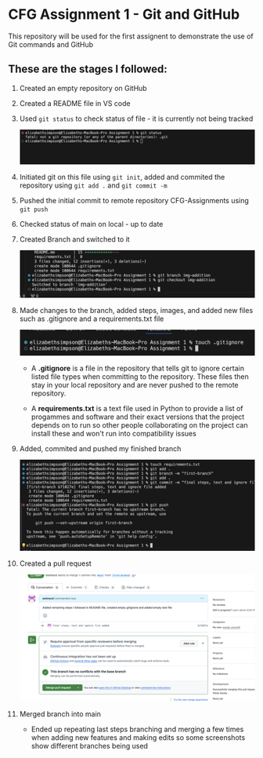 # CFG Assignment 1 - Git and GitHub

This repository will be used for the first assignent to demonstrate the use of Git commands and GitHub

## These are the stages I followed:

1. Created an empty repository on GitHub
2. Created a README file in VS code
3. Used `git status` to check status of file - it is currently not being tracked

   ![screenshot checking status of main](img/image-1.png)

4. Initiated git on this file using `git init`, added and commited the repository using `git add .` and `git commit -m`
5. Pushed the initial commit to remote repository CFG-Assignments using `git push`
6. Checked status of main on local - up to date
7. Created Branch and switched to it

   ![Screenshot of git commands used in terminal to create branch](img/branchandcheckoutImg.png)

8. Made changes to the branch, added steps, images, and added new files such as .gitignore and a requirements.txt file

   ![Screenshot of ignore created using touch](img/touchifgnore.png)

   - A **.gitignore** is a file in the repository that tells git to ignore certain listed file types when committing to the repository.
     These files then stay in your local repository and are never pushed to the remote repository.

   - A **requirements.txt** is a text file used in Python to provide a list of progammes and software and their exact versions that the project depends on to run so other people collaborating on the project can install these and won't run into compatibility issues

9. Added, commited and pushed my finished branch

   ![Screenshot of adding and committing branch](img/addcommitbranch.png)

10. Created a pull request

    ![Screenshot of merge request on Git Hub](img/pullreq.png)

11. Merged branch into main
    - Ended up repeating last steps branching and merging a few times when adding new features and making edits so some screenshots show different branches being used
